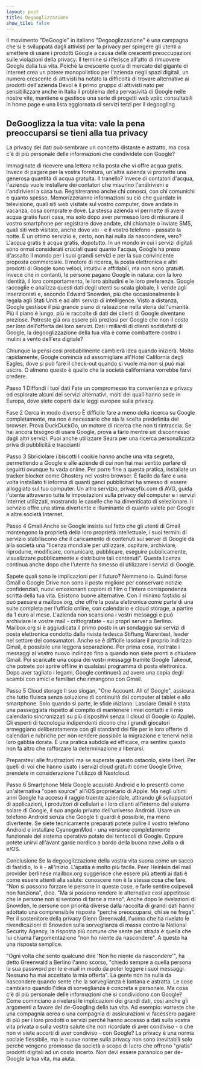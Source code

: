 ```yaml
---
layout: post
title: Degooglizzazione
show_tile: false
---
```


Il movimento "DeGoogle" in italiano "Degooglizzazione" è una campagna che si è sviluppata dagli attivisti per la privacy per spingere gli utenti a smettere di usare i prodotti Google a causa delle crescenti preoccupazioni sulle violazioni della privacy. Il termine si riferisce all'atto di rimuovere Google dalla tua vita. Poiché la crescente quota di mercato del gigante di internet crea un potere monopolistico per l'azienda negli spazi digitali, un numero crescente di attivisti ha notato la difficoltà di trovare alternative ai prodotti dell'azienda Devol è il primo gruppo di attivisti nato per sensibilizzare anche in Italia il problema della pervasività di Google nelle nostre vite, mantiene e gestisce una serie di progetti web vpèc consultabili in home page e una lista aggiornata di servizi terzi per il degoogling

## DeGooglizza la tua vita: vale la pena preoccuparsi se tieni alla tua privacy
La privacy dei dati può sembrare un concetto distante e astratto, ma cosa c'è di più personale delle informazioni che condividete con Google?

Immaginate di ricevere una lettera nella posta che vi offre acqua gratis. Invece di pagare per la vostra fornitura, un'altra azienda vi promette una generosa quantità di acqua gratuita. Il tranello? Invece di contatori d'acqua, l'azienda vuole installare dei contatori che misurino l'andirivieni e l'andirivieni a casa tua. Registreranno anche chi conosci, con chi comunichi e quanto spesso. Memorizzeranno informazioni su ciò che guardate in televisione, quali siti web visitate sul vostro computer, dove andate in vacanza, cosa comprate e dove. La stessa azienda vi permette di avere acqua gratis fuori casa, ma solo dopo aver permesso loro di misurare il vostro smartphone per registrare dove andate, chi chiamate o inviate SMS, quali siti web visitate, anche dove voi - e il vostro telefono - passate la notte. È un ottimo servizio e, certo, non hai nulla da nascondere, vero? L'acqua gratis è acqua gratis, dopotutto. In un mondo in cui i servizi digitali sono ormai considerati cruciali quasi quanto l'acqua, Google ha preso d'assalto il mondo per i suoi grandi servizi e per la sua convincente proposta commerciale. Il motore di ricerca, la posta elettronica e altri prodotti di Google sono veloci, intuitivi e affidabili, ma non sono gratuiti. Invece che in contanti, le persone pagano Google in natura: con la loro identità, il loro comportamento, le loro abitudini e le loro preferenze. Google raccoglie e analizza questi dati degli utenti su scala globale, li vende agli inserzionisti e, secondo Edward Snowden, più che occasionalmente li regala agli Stati Uniti e ad altri servizi di intelligence. Visto a distanza, Google gestisce il più grande piano di rateazione nella storia dell'umanità. Più il piano è lungo, più le raccolte di dati dei clienti di Google diventano preziose. Potreste già ora essere più preziosi per Google che non il costo per loro dell'offerta dei loro servizi. Dati i miliardi di clienti soddisfatti di Google, la degooglizzazione della tua vita è come combattere contro i mulini a vento dell'era digitale?

Chiunque la pensi così probabilmente cambierà idea quando inizierà. Molto rapidamente, Google comincia ad assomigliare all'Hotel California degli Eagles, dove si può fare il check-out quando si vuole ma non si può mai uscire. O almeno questo è quello che la società californiana vorrebbe farvi credere.

Passo 1 Diffondi i tuoi dati Fate un compromesso tra convenienza e privacy ed esplorate alcuni dei servizi alternativi, molti dei quali hanno sede in Europa, dove siete coperti dalle leggi europee sulla privacy.

Fase 2 Cerca in modo diverso È difficile fare a meno della ricerca su Google completamente, ma non è necessario che sia la scelta predefinita del browser. Prova DuckDuckGo, un motore di ricerca che non ti rintraccia. Se hai ancora bisogno di usare Google, prova a farlo mentre sei disconnesso dagli altri servizi. Puoi anche utilizzare Searx per una ricerca personalizzata priva di pubblicità e traccianti

Passo 3 Sbriciolare i biscotti I cookie hanno anche una vita segreta, permettendo a Google e alle aziende di cui non hai mai sentito parlare di seguirti ovunque tu vada online. Per porre fine a questa pratica, installate un tracker blocker come Ghostery nel vostro browser. È facile da fare e una volta installato ti informa di quanti ganci pubblicitari ha smesso di essere alloggiato sul tuo computer. Un altro servizio, privacyfix.com di AVG, guida l'utente attraverso tutte le impostazioni sulla privacy del computer e i servizi Internet utilizzati, mostrando le caselle che ha dimenticato di selezionare. Il servizio offre una stima divertente e illuminante di quanto valete per Google e altre società Internet.

Passo 4 Gmail Anche se Google insiste sul fatto che gli utenti di Gmail mantengono la proprietà della loro proprietà intellettuale, i suoi termini di servizio stabiliscono che il caricamento di contenuti sui server di Google dà alla società una "licenza mondiale per utilizzare, ospitare, archiviare, riprodurre, modificare, comunicare, pubblicare, eseguire pubblicamente, visualizzare pubblicamente e distribuire tali contenuti". Questa licenza continua anche dopo che l'utente ha smesso di utilizzare i servizi di Google.

Sapete quali sono le implicazioni per il futuro? Nemmeno io. Quindi forse Gmail o Google Drive non sono il posto migliore per conservare notizie confidenziali, nuovi emozionanti copioni di film o l'intera corrispondenza scritta della tua vita. Esistono buone alternative. Con il minimo fastidio si può passare a mailbox.org, che offre la posta elettronica come parte di una suite completa per l'ufficio online, con calendario e cloud storage, a partire da 1 euro al mese. L'azienda non scansiona i vostri messaggi e può archiviare le vostre mail - crittografate - sui propri server a Berlino. Mailbox.org si è aggiudicata il primo posto in un sondaggio sui servizi di posta elettronica condotto dalla rivista tedesca Stiftung Warentest, leader nel settore dei consumatori. Anche se è difficile lasciare il proprio indirizzo Gmail, è possibile una leggera separazione. Per prima cosa, inoltrate i messaggi al vostro nuovo indirizzo fino a quando non siete pronti a chiudere Gmail. Poi scaricate una copia dei vostri messaggi tramite Google Takeout, che potrete poi aprire offline in qualsiasi programma di posta elettronica. Dopo aver tagliato i legami, Google continuerà ad avere una copia degli scambi con amici e familiari che rimangono con Gmail.

Passo 5 Cloud storage Il suo slogan, "One Account. All of Google", assicura che tutto fluisca senza soluzione di continuità dal computer al tablet e allo smartphone. Solo quando si parte, le sfide iniziano. Lasciare Gmail è stata una passeggiata rispetto al compito di mantenere i miei contatti e il mio calendario sincronizzati su più dispositivi senza il cloud di Google (o Apple). Gli esperti di tecnologia indipendenti dicono che i grandi giocatori armeggiano deliberatamente con gli standard dei file per le loro offerte di calendari e rubriche per non rendere possibile la migrazione e tenervi nella loro gabbia dorata. È una pratica subdola ed efficace, ma sentire questo non fa altro che rafforzare la determinazione a liberarsi.

Preparatevi alle frustrazioni ma se superate questo ostacolo, siete liberi. Per quelli di voi che hanno usato i servizi cloud gratuiti come Google Drive, prendete in considerazione l'utilizzo di Nextcloud.

Passo 6 Smartphone Mela Google acquistò Android e lo presentò come un'alternativa "open source" all'iOS proprietario di Apple. Ma negli ultimi anni Google ha acceso il raggio traente aziendale, attirando gli sviluppatori di applicazioni, i produttori di cellulari e i loro clienti all'interno del sistema solare di Google, il suo angolo privato dell'universo Android. Usare un telefono Android senza che Google ti guardi è possibile, ma meno divertente. Se siete tecnicamente preparati potete pulire il vostro telefono Android e installare CyanogenMod - una versione completamente funzionale del sistema operativo potato dei tentacoli di Google. Oppure potete unirvi all'avant garde nordico a bordo della buona nave Jolla o di e/OS.

Conclusione Se la degooglizzazione della vostra vita suona come un sacco di fastidio, lo è - all'inizio. L'apatia è molto più facile. Peer Heinlein del mail provider berlinese mailbox.org suggerisce che essere più attenti ai dati è come essere attenti alla salute: conoscere non è la stessa cosa che fare. "Non si possono forzare le persone in queste cose, e farle sentire colpevoli non funziona", dice. "Ma si possono rendere le alternative così appetitose che le persone non si sentono di farne a meno". Anche dopo le rivelazioni di Snowden, le persone con priorità diverse dalla raccolta di grandi dati hanno adottato una comprensibile risposta "perché preoccuparsi, chi se ne frega". Per il sostenitore della privacy Glenn Greenwald, l'uomo che ha rivelato le rivendicazioni di Snowden sulla sorveglianza di massa contro la National Security Agency, la risposta più comune che sente per strada è quella che lui chiama l'argomentazione "non ho niente da nascondere". A questo ha una risposta semplice.

"Ogni volta che sento qualcuno dire 'Non ho niente da nascondere'", ha detto Greenwald a Berlino l'anno scorso, "chiedo sempre a quella persona la sua password per le e-mail in modo da poter leggere i suoi messaggi. Nessuno ha mai accettato la mia offerta". La gente non ha nulla da nascondere quando sente che la sorveglianza è lontana e astratta. Le cose cambiano quando l'idea di sorveglianza è concreta e personale. Ma cosa c'è di più personale delle informazioni che si condividono con Google? Come cominciano a rivelarsi le implicazioni dei grandi dati, così anche gli argomenti a favore del de-Googling della tua vita. Ad esempio: vorreste che una compagnia aerea o una compagnia di assicurazioni vi facessero pagare di più per i loro prodotti o servizi perché hanno accesso a dati sulla vostra vita privata o sulla vostra salute che non ricordate di aver condiviso - o che non vi siete accorti di aver condiviso - con Google? La privacy è una norma sociale flessibile, ma le nuove norme sulla privacy non sono inevitabili solo perché vengono promosse da società a scopo di lucro che offrono "gratis" prodotti digitali ad un costo incerto. Non devi essere paranoico per de-Google la tua vita, ma aiuta.

